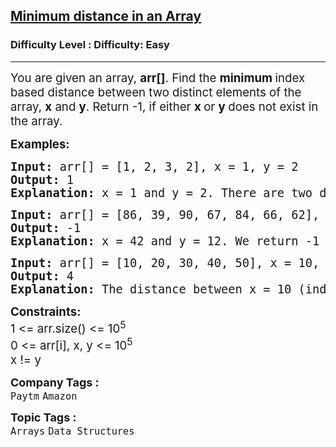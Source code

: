 <h2><a href="https://www.geeksforgeeks.org/problems/minimum-distance-between-two-numbers/1?page=1&difficulty=Basic,Easy&status=unsolved&sortBy=submissions">Minimum distance in an Array</a></h2><h3>Difficulty Level : Difficulty: Easy</h3><hr><div class="problems_problem_content__Xm_eO"><p><span style="font-size: 14pt;">You are given an array, <strong>arr[]</strong>. Find the <strong>minimum </strong>index based distance between two distinct elements of the array, <strong>x</strong> and <strong>y</strong>. Return -1, if either <strong>x </strong>or <strong>y </strong>does not exist in the array.</span></p>
<p><span style="font-size: 14pt;"><strong>Examples:</strong></span></p>
<pre><span style="font-size: 14pt;"><strong>Input: </strong>arr[] = [1, 2, 3, 2], x = 1, y = 2
<strong>Output: </strong>1<strong>
Explanation: </strong>x = 1 and y = 2. There are two distances between x and y, which are 1 and 3 out of which the least is 1.
</span></pre>
<pre><span style="font-size: 14pt;"><strong>Input: </strong>arr[] = [86, 39, 90, 67, 84, 66, 62], x = 42, y = 12
<strong>Output: </strong>-1<strong>
Explanation: </strong>x = 42 and y = 12. We return -1 as x and y don't exist in the array.</span></pre>
<pre><span style="font-size: 14pt;"><strong>Input: </strong>arr[] = [10, 20, 30, 40, 50], x = 10, y = 50
<strong>Output: </strong>4<strong>
Explanation: </strong>The distance between x = 10 (index 0) and y = 50 (index 4) is 4, which is the only distance between them.</span></pre>
<p><span style="font-size: 14pt;"><strong>Constraints:</strong><br>1 &lt;= arr.size() &lt;= 10<sup>5</sup><br>0 &lt;= arr[i], x, y &lt;= 10<sup>5<br></sup>x != y</span></p></div><p><span style=font-size:18px><strong>Company Tags : </strong><br><code>Paytm</code>&nbsp;<code>Amazon</code>&nbsp;<br><p><span style=font-size:18px><strong>Topic Tags : </strong><br><code>Arrays</code>&nbsp;<code>Data Structures</code>&nbsp;